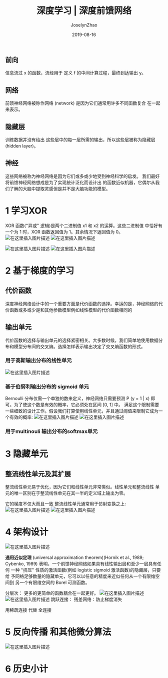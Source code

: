 ﻿---
layout:     post
title:      深度学习 | 深度前馈网络
subtitle:   
date:       2019-08-16
author:     JoselynZhao
header-img: img/post-bg-os-metro.jpg
catalog: true
tags:
    - Deep Learning
---


## 前向
信息流过 x 的函数，流经用于 定义 f 的中间计算过程，最终到达输出 y。

## 网络
前馈神经网络被称作网络 (network) 是因为它们通常用许多不同函数复合 在一起来表示。

## 隐藏层
训练数据并没有给出 这些层中的每一层所需的输出，所以这些层被称为隐藏层 (hidden layer)。

## 神经
这些网络被称为神经网络是因为它们或多或少地受到神经科学的启发。
我们最好将前馈神经网络想成是为了实现统计泛化而设计出 的函数近似机器，它偶尔从我们了解的大脑中提取灵感但是并不是大脑功能的模型。


# 1 学习XOR
XOR 函数(‘‘异或’’ 逻辑)是两个二进制值 x1 和 x2 的运算。这些二进制值 中恰好有一个为 1 时，XOR 函数返回值为 1。其余情况下返回值为 0。
![在这里插入图片描述](https://img-blog.csdnimg.cn/20190816101839846.png?x-oss-process=image/watermark,type_ZmFuZ3poZW5naGVpdGk,shadow_10,text_aHR0cHM6Ly9ibG9nLmNzZG4ubmV0L05HVWV2ZXIxNQ==,size_16,color_FFFFFF,t_70)
![在这里插入图片描述](https://img-blog.csdnimg.cn/20190816102129422.png)

![在这里插入图片描述](https://img-blog.csdnimg.cn/20190816102250265.png?x-oss-process=image/watermark,type_ZmFuZ3poZW5naGVpdGk,shadow_10,text_aHR0cHM6Ly9ibG9nLmNzZG4ubmV0L05HVWV2ZXIxNQ==,size_16,color_FFFFFF,t_70)
![在这里插入图片描述](https://img-blog.csdnimg.cn/20190816102322614.png)


# 2 基于梯度的学习

## 代价函数
深度神经网络设计中的一个重要方面是代价函数的选择。幸运的是，神经网络的代价函数或多或少是和其他参数模型例如线性模型的代价函数相同的
## 输出单元
代价函数的选择与输出单元的选择紧密相关。大多数时候，我们简单地使用数据分布和模型分布间的交叉熵。选择怎样表示输出决定了交叉熵函数的形式。

### 用于高斯输出分布的线性单元
![在这里插入图片描述](https://img-blog.csdnimg.cn/20190816103221401.png)

### 基于伯努利输出分布的 sigmoid 单元
Bernoulli 分布仅需一个单独的数来定义，神经网络只需要预测 P (y = 1 | x) 即可。为了使这个数是有效的概率，它必须处在区间 [0, 1] 中。 满足这个限制需要一些细致的设计工作。假设我们打算使用线性单元，并且通过阈值来限制它成为一个有效的概率:
![在这里插入图片描述](https://img-blog.csdnimg.cn/2019081610330972.png)
![在这里插入图片描述](https://img-blog.csdnimg.cn/20190816103326463.png)

### 用于multinouli 输出分布的softmax单元

# 3 隐藏单元
## 整流线性单元及其扩展
整流线性单元易于优化，因为它们和线性单元非常类似。线性单元和整流线性 单元的唯一区别在于整流线性单元在其一半的定义域上输出为零。

它的梯度不仅大而且一致
 整流线性单元通常用于仿射变换之上:
 ![在这里插入图片描述](https://img-blog.csdnimg.cn/2019081610384655.png)
 ![在这里插入图片描述](https://img-blog.csdnimg.cn/20190816103946935.png)
# 4 架构设计
![在这里插入图片描述](https://img-blog.csdnimg.cn/20190816104647400.png)

**通用近似定理** (universal approximation theorem)(Hornik et al., 1989; Cybenko, 1989) 表明，一个前馈神经网络如果具有线性输出层和至少一层具有任何 一种 ‘‘挤压’’ 性质的激活函数(例如 logistic sigmoid 激活函数)的隐藏层，只要给 予网络足够数量的隐藏单元，它可以以任意的精度来近似任何从一个有限维空间到 另一个有限维空间的 Borel 可测函数。

分层次： 更多的更简单的函数耦合在一起更好。
![在这里插入图片描述](https://img-blog.csdnimg.cn/20190816105107342.png?x-oss-process=image/watermark,type_ZmFuZ3poZW5naGVpdGk,shadow_10,text_aHR0cHM6Ly9ibG9nLmNzZG4ubmV0L05HVWV2ZXIxNQ==,size_16,color_FFFFFF,t_70)
![在这里插入图片描述](https://img-blog.csdnimg.cn/20190816105115796.png?x-oss-process=image/watermark,type_ZmFuZ3poZW5naGVpdGk,shadow_10,text_aHR0cHM6Ly9ibG9nLmNzZG4ubmV0L05HVWV2ZXIxNQ==,size_16,color_FFFFFF,t_70)
跳跃连接：
残差网络：防止梯度消失

用稀疏连接 代替 全连接
# 5 反向传播 和其他微分算法
![在这里插入图片描述](https://img-blog.csdnimg.cn/2019081611022154.png?x-oss-process=image/watermark,type_ZmFuZ3poZW5naGVpdGk,shadow_10,text_aHR0cHM6Ly9ibG9nLmNzZG4ubmV0L05HVWV2ZXIxNQ==,size_16,color_FFFFFF,t_70)
# 6 历史小计

